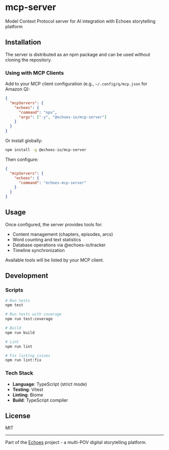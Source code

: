 # mcp-server

Model Context Protocol server for AI integration with Echoes storytelling platform

## Installation

The server is distributed as an npm package and can be used without cloning the repository.

### Using with MCP Clients

Add to your MCP client configuration (e.g., `~/.config/q/mcp.json` for Amazon Q):

```json
{
  "mcpServers": {
    "echoes": {
      "command": "npx",
      "args": ["-y", "@echoes-io/mcp-server"]
    }
  }
}
```

Or install globally:

```bash
npm install -g @echoes-io/mcp-server
```

Then configure:

```json
{
  "mcpServers": {
    "echoes": {
      "command": "echoes-mcp-server"
    }
  }
}
```

## Usage

Once configured, the server provides tools for:
- Content management (chapters, episodes, arcs)
- Word counting and text statistics
- Database operations via @echoes-io/tracker
- Timeline synchronization

Available tools will be listed by your MCP client.

## Development

### Scripts

```bash
# Run tests
npm test

# Run tests with coverage
npm run test:coverage

# Build
npm run build

# Lint
npm run lint

# Fix linting issues
npm run lint:fix
```

### Tech Stack

- **Language**: TypeScript (strict mode)
- **Testing**: Vitest
- **Linting**: Biome
- **Build**: TypeScript compiler

## License

MIT

---

Part of the [Echoes](https://github.com/echoes-io) project - a multi-POV digital storytelling platform.
